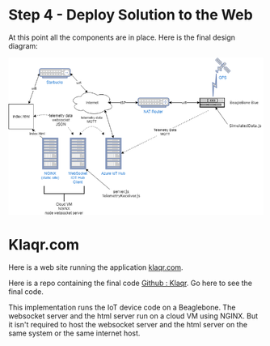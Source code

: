 # Step 4 - Deploy Solution to the Web

At this point all the components are in place. Here is the final design diagram:

![alt text](../img/iot-experiment-5.png "IoT Experiment Design Final")

# Klaqr.com
 
Here is a web site running the application [klaqr.com](https://klaqr.com).

Here is a repo containing the final code [Github : Klaqr](https://github.com/dmh2000/klaqr).
Go here to see the final code.

This implementation runs the IoT device code on a Beaglebone. The websocket server
and the html server run on a cloud VM using NGINX. But it isn't required to host
the websocket server and the html server on the same system or the same internet
host. 

